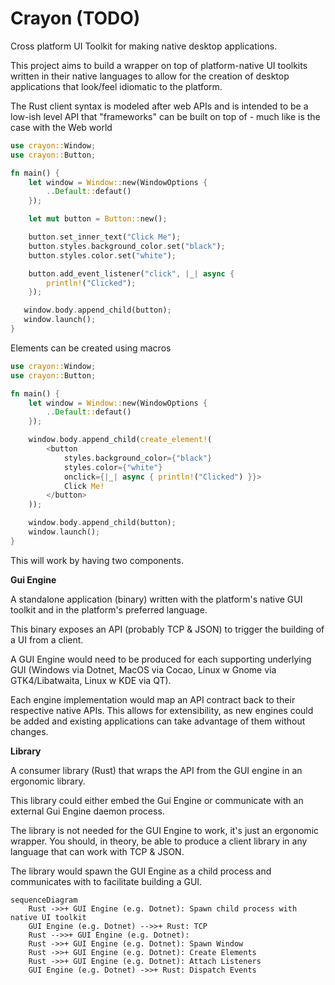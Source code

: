 # Crayon (TODO)

Cross platform UI Toolkit for making native desktop applications.

This project aims to build a wrapper on top of platform-native UI toolkits written in their native languages to allow for the creation of desktop applications that look/feel idiomatic to the platform.

The Rust client syntax is modeled after web APIs and is intended to be a low-ish level API that "frameworks" can be built on top of - much like is the case with the Web world

```rust
use crayon::Window;
use crayon::Button;

fn main() {
    let window = Window::new(WindowOptions {
        ..Default::defaut()
    });

    let mut button = Button::new();

    button.set_inner_text("Click Me");
    button.styles.background_color.set("black");
    button.styles.color.set("white");

    button.add_event_listener("click", |_| async {
        println!("Clicked");
    });

   window.body.append_child(button);
   window.launch();
}
```

Elements can be created using macros

```rust
use crayon::Window;
use crayon::Button;

fn main() {
    let window = Window::new(WindowOptions {
        ..Default::defaut()
    });

    window.body.append_child(create_element!(
        <button
            styles.background_color={"black"}
            styles.color={"white"}
            onclick={|_| async { println!("Clicked") }}>
            Click Me!
        </button>
    ));

    window.body.append_child(button);
    window.launch();
}
```

This will work by having two components.

**Gui Engine**

A standalone application (binary) written with the platform's native GUI toolkit and in the platform's preferred language.

This binary exposes an API (probably TCP & JSON) to trigger the building of a UI from a client.

A GUI Engine would need to be produced for each supporting underlying GUI (Windows via Dotnet, MacOS via Cocao, Linux w Gnome via GTK4/Libatwaita, Linux w KDE via QT).

Each engine implementation would map an API contract back to their respective native APIs. This allows for extensibility, as new engines could be added and existing applications can take advantage of them without changes. 

**Library** 

A consumer library (Rust) that wraps the API from the GUI engine in an ergonomic library.

This library could either embed the Gui Engine or communicate with an external Gui Engine daemon process.

The library is not needed for the GUI Engine to work, it's just an ergonomic wrapper. You should, in theory, be able to produce a client library in any language that can work with TCP & JSON.

The library would spawn the GUI Engine as a child process and communicates with to facilitate building a GUI.

```mermaid
sequenceDiagram
    Rust ->>+ GUI Engine (e.g. Dotnet): Spawn child process with native UI toolkit 
    GUI Engine (e.g. Dotnet) -->>+ Rust: TCP
    Rust -->>+ GUI Engine (e.g. Dotnet): 
    Rust ->>+ GUI Engine (e.g. Dotnet): Spawn Window
    Rust ->>+ GUI Engine (e.g. Dotnet): Create Elements
    Rust ->>+ GUI Engine (e.g. Dotnet): Attach Listeners 
    GUI Engine (e.g. Dotnet) ->>+ Rust: Dispatch Events
```
